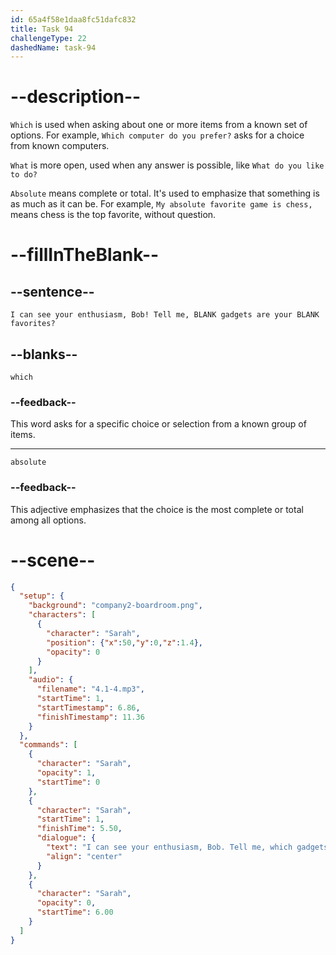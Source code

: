 ```yaml
---
id: 65a4f58e1daa8fc51dafc832
title: Task 94
challengeType: 22
dashedName: task-94
---
```


<!-- (Audio) Sarah: I can see your enthusiasm, Bob! Tell me, which gadgets are your absolute favorites? -->

# --description--

`Which` is used when asking about one or more items from a known set of options. For example, `Which computer do you prefer?` asks for a choice from known computers. 

`What` is more open, used when any answer is possible, like `What do you like to do?`

`Absolute` means complete or total. It's used to emphasize that something is as much as it can be. For example, `My absolute favorite game is chess,` means chess is the top favorite, without question.

# --fillInTheBlank--

## --sentence--

`I can see your enthusiasm, Bob! Tell me, BLANK gadgets are your BLANK favorites?`

## --blanks--

`which`

### --feedback--

This word asks for a specific choice or selection from a known group of items.

---

`absolute`

### --feedback--

This adjective emphasizes that the choice is the most complete or total among all options.

# --scene--

```json
{
  "setup": {
    "background": "company2-boardroom.png",
    "characters": [
      {
        "character": "Sarah",
        "position": {"x":50,"y":0,"z":1.4},
        "opacity": 0
      }
    ],
    "audio": {
      "filename": "4.1-4.mp3",
      "startTime": 1,
      "startTimestamp": 6.86,
      "finishTimestamp": 11.36
    }
  },
  "commands": [
    {
      "character": "Sarah",
      "opacity": 1,
      "startTime": 0
    },
    {
      "character": "Sarah",
      "startTime": 1,
      "finishTime": 5.50,
      "dialogue": {
        "text": "I can see your enthusiasm, Bob. Tell me, which gadgets are your absolute favorites?",
        "align": "center"
      }
    },
    {
      "character": "Sarah",
      "opacity": 0,
      "startTime": 6.00
    }
  ]
}
```
